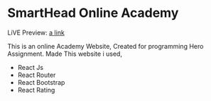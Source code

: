 # SmartHead Online Academy
 LiVE Preview: [a link](https://app.netlify.com/sites/cocky-bohr-6ebdea/overview)

This is an online Academy Website, Created for programming Hero Assignment. Made This website i used,
* React Js
* React Router
* React Bootstrap
* React Rating
